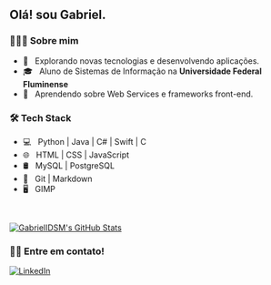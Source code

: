 <h2>Olá! sou Gabriel.</h2>

<h3> 👨🏻‍💻 Sobre mim </h3>

- 🤔 &nbsp; Explorando novas tecnologias e desenvolvendo aplicações.
- 🎓 &nbsp; Aluno de Sistemas de Informação na **Universidade Federal Fluminense**
- 🌱 &nbsp; Aprendendo sobre Web Services e frameworks front-end.

<h3>🛠 Tech Stack</h3>

- 💻 &nbsp; Python | Java | C# | Swift | C 
- 🌐 &nbsp; HTML | CSS | JavaScript
- 🛢 &nbsp; MySQL | PostgreSQL
- 🔧 &nbsp; Git | Markdown
- 🖥 &nbsp; GIMP

<br/>

[![GabrielIDSM's GitHub Stats](https://github-readme-stats.vercel.app/api?username=GabrielIDSM&show_icons=true)](https://github.com/GabrielIDSM)

<h3> 🤝🏻 Entre em contato! </h3>

<p align="left">
<a href="https://www.linkedin.com/in/gabriel-inacio-uff/"><img alt="LinkedIn" src="https://img.shields.io/badge/LinkedIn-Gabriel%20Inácio-blue?style=flat-square&logo=linkedin"></a>
